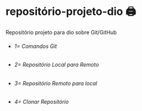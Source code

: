 # repositório-projeto-dio :printer:
Repositório projeto para dio sobre Git/GitHub

- ###### 1= Comandos Git

- ###### 2= Repositório Local para Remoto

- ###### 3= Repositório Remoto para local

- ###### 4= Clonar Repositório
